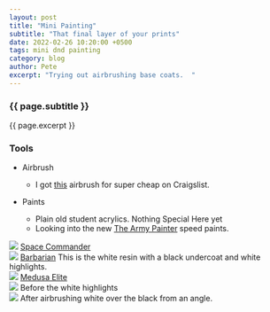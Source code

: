 ```yaml
---
layout: post
title: "Mini Painting"
subtitle: "That final layer of your prints"
date: 2022-02-26 10:20:00 +0500
tags: mini dnd painting
category: blog
author: Pete
excerpt: "Trying out airbrushing base coats.  "
---
```

### {{ page.subtitle }}
{{ page.excerpt }}

### Tools
* Airbrush
  * I got [this](https://www.amazon.com/gp/product/B001TO578Q/ref=as_li_tl?ie=UTF8&camp=1789&creative=9325&creativeASIN=B001TO578Q&linkCode=as2&tag=hepaestus-20&linkId=7b7fa158c1cb2e9a23af1c50e5f340e9) airbrush for super cheap on Craigslist.

* Paints
  * Plain old student acrylics. Nothing Special Here yet
  * Looking into the new [The Army Painter](https://shop.thearmypainter.com/us/wp8054p) speed paints.

<div class="row">
  <div class="col">
    <img src="/3d-printing/images/20220220_143757-space-commander.jpg" style=""/>
    <a href="https://www.myminifactory.com/object/3d-print-space-commander-176860">Space Commander</a>
  </div>

  <div class="col">
    <img src="/3d-printing/images/20220220_153716-barbarian.jpg" style=""/>
    <a href="https://www.myminifactory.com/object/3d-print-barbarian-champion-141622">Barbarian</a>
    This is the white resin with a black undercoat and white highlights.
  </div>

  <div class="col">
    <img src="/3d-printing/images/20220224_112214-medusa-elite.jpg" style=""/>
    <a href="https://www.myminifactory.com/object/3d-print-medusa-elites-bundle-longbows-154665">Medusa Elite</a>
  </div>
</div>
<div class="row">
  <div class="col">
    <img src="/3d-printing/images/20220224_115324-black-base-coat.jpg" style="max-width: 50%"/>
    Before the white highlights
  </div>
  <div class="col">
    <img src="/3d-printing/images/20220224_115731-zombies.jpg" style="max-width: 50%"/>
    After airbrushing white over the black from an angle.
  </div>
</div>

